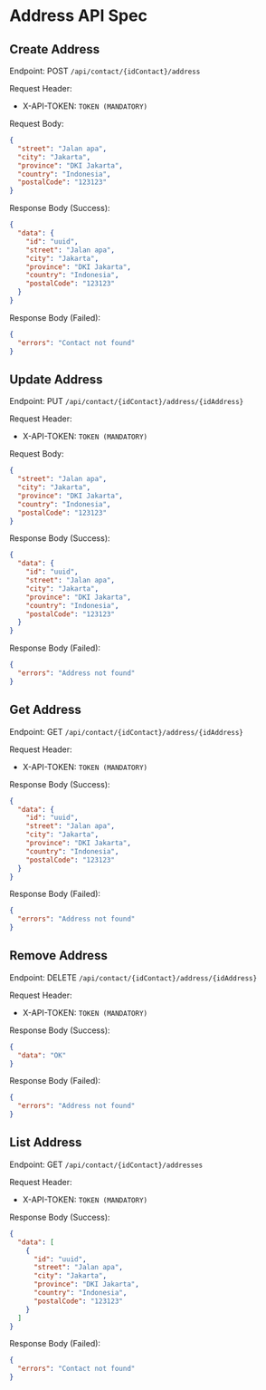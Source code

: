 # Address API Spec

## Create Address

Endpoint: POST `/api/contact/{idContact}/address`

Request Header:

- X-API-TOKEN: `TOKEN (MANDATORY)`

Request Body:

```json
{
  "street": "Jalan apa",
  "city": "Jakarta",
  "province": "DKI Jakarta",
  "country": "Indonesia",
  "postalCode": "123123"
}
```

Response Body (Success):

```json
{
  "data": {
    "id": "uuid",
    "street": "Jalan apa",
    "city": "Jakarta",
    "province": "DKI Jakarta",
    "country": "Indonesia",
    "postalCode": "123123"
  }
}
```

Response Body (Failed):

```json
{
  "errors": "Contact not found"
}
```

## Update Address

Endpoint: PUT `/api/contact/{idContact}/address/{idAddress}`

Request Header:

- X-API-TOKEN: `TOKEN (MANDATORY)`

Request Body:

```json
{
  "street": "Jalan apa",
  "city": "Jakarta",
  "province": "DKI Jakarta",
  "country": "Indonesia",
  "postalCode": "123123"
}
```

Response Body (Success):

```json
{
  "data": {
    "id": "uuid",
    "street": "Jalan apa",
    "city": "Jakarta",
    "province": "DKI Jakarta",
    "country": "Indonesia",
    "postalCode": "123123"
  }
}
```

Response Body (Failed):

```json
{
  "errors": "Address not found"
}
```

## Get Address

Endpoint: GET `/api/contact/{idContact}/address/{idAddress}`

Request Header:

- X-API-TOKEN: `TOKEN (MANDATORY)`

Response Body (Success):

```json
{
  "data": {
    "id": "uuid",
    "street": "Jalan apa",
    "city": "Jakarta",
    "province": "DKI Jakarta",
    "country": "Indonesia",
    "postalCode": "123123"
  }
}
```

Response Body (Failed):

```json
{
  "errors": "Address not found"
}
```

## Remove Address

Endpoint: DELETE `/api/contact/{idContact}/address/{idAddress}`

Request Header:

- X-API-TOKEN: `TOKEN (MANDATORY)`

Response Body (Success):

```json
{
  "data": "OK"
}
```

Response Body (Failed):

```json
{
  "errors": "Address not found"
}
```

## List Address

Endpoint: GET `/api/contact/{idContact}/addresses`

Request Header:

- X-API-TOKEN: `TOKEN (MANDATORY)`

Response Body (Success):

```json
{
  "data": [
    {
      "id": "uuid",
      "street": "Jalan apa",
      "city": "Jakarta",
      "province": "DKI Jakarta",
      "country": "Indonesia",
      "postalCode": "123123"
    }
  ]
}

```

Response Body (Failed):

```json
{
  "errors": "Contact not found"
}
```